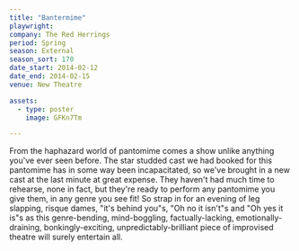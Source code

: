 ```yaml
---
title: "Bantermime"
playwright:
company: The Red Herrings
period: Spring
season: External
season_sort: 170
date_start: 2014-02-12
date_end: 2014-02-15
venue: New Theatre

assets:
  - type: poster
    image: GFKn7Tm

---
```

From the haphazard world of pantomime comes a show unlike anything you've ever seen before. The star studded cast we had booked for this pantomime has in some way been incapacitated, so we've brought in a new cast at the last minute at great expense. They haven't had much time to rehearse, none in fact, but they're ready to perform any pantomime you give them, in any genre you see fit! So strap in for an evening of leg slapping, risque dames, "it's behind you"s, "Oh no it isn't"s and "Oh yes it is"s as this genre-bending, mind-boggling, factually-lacking, emotionally-draining, bonkingly-exciting, unpredictably-brilliant piece of improvised theatre will surely entertain all.
